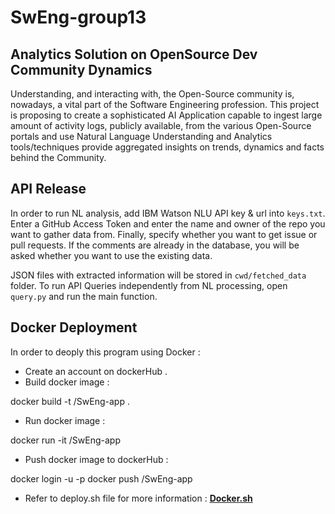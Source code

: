 # SwEng-group13

## Analytics Solution on OpenSource Dev Community Dynamics

Understanding, and interacting with, the Open-Source
community is, nowadays, a vital part of the Software Engineering
profession. This project is proposing to create a sophisticated AI
Application capable to ingest large amount of activity logs,
publicly available, from the various Open-Source portals and use
Natural Language Understanding and Analytics tools/techniques
provide aggregated insights on trends, dynamics and facts
behind the Community.

## API Release

In order to run NL analysis, add IBM Watson NLU API key & url into `keys.txt`.
Enter a GitHub Access Token and enter the name and owner of the repo you want to gather data from.
Finally, specify whether you want to get issue or pull requests.
If the comments are already in the database, you will be asked whether you want to use the existing data.

JSON files with extracted information will be stored in `cwd/fetched_data` folder.
To run API Queries independently from NL processing, open `query.py` and run the main function.


## Docker Deployment 
In order to deoply this program using Docker : 

- Create an account on dockerHub .
- Build docker image : 

docker build -t <dockerHubUsername>/SwEng-app .
- Run docker image :

docker run -it <dockerHubUsername>/SwEng-app
- Push docker image to dockerHub :

docker login -u <dockerHubUsername> -p <dockerHubPassword>
docker push <dockerHubUsername>/SwEng-app

 - Refer to deploy.sh file for more information :  [**Docker.sh**](https://github.com/yvah/SwEng-group13/blob/dockerDeployment/deploy.sh) 




